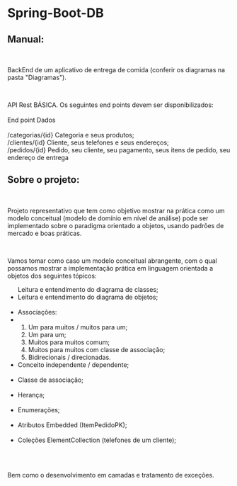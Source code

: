 # Spring-Boot-DB<br />

## Manual:
<p>&ensp; <p />BackEnd de um aplicativo de entrega de comida (conferir os diagramas na pasta "Diagramas").<br />
<p> <p />

<p> &ensp;<p />API Rest BÁSICA. Os seguintes end points devem ser disponibilizados: <br /> <br />
End point Dados <br /> <br />
/categorias/{id} Categoria e seus produtos; <br />
/clientes/{id} Cliente, seus telefones e seus endereços; <br />
/pedidos/{id} Pedido, seu cliente, seu pagamento, seus itens de 
pedido, seu endereço de entrega 

## Sobre o projeto: <br />
<p>&ensp; <p />Projeto representativo que tem como objetivo mostrar na prática como um modelo conceitual (modelo de 
domínio em nível de análise) pode ser implementado sobre o paradigma orientado a objetos, usando padrões de 
mercado e boas práticas. <br />

<p> &ensp;<p />Vamos tomar como caso um modelo conceitual abrangente, com o qual possamos mostrar a implementação prática 
em linguagem orientada a objetos dos seguintes tópicos: <br />

<ul> </li>Leitura e entendimento do diagrama de classes;</li><br />
   <li>Leitura e entendimento do diagrama de objetos;</li><br />
  <li> Associações:  <li>
  <ol><li> Um para muitos / muitos para um;</li>
  <li> Um para um;</li>
  <li> Muitos para muitos comum;</li>
  <li> Muitos para muitos com classe de associação;</li>
  <li> Bidirecionais / direcionadas.</li></ol>
  <li> Conceito independente / dependente;</li><br />
  <li> Classe de associação;</li><br />
   <li>Herança;</li><br />
   <li>Enumerações; </li><br />
   <li>Atributos Embedded (ItemPedidoPK); </li><br />
   <li>Coleções ElementCollection (telefones de um cliente);</li> </ul><br /><br />


Bem como o desenvolvimento em camadas e tratamento de exceções.
